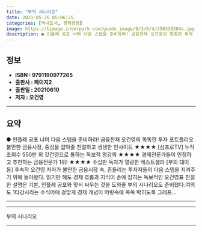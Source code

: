```yaml
---
title: "부의 시나리오"
date: 2021-05-26 05:06:25
categories: [국내도서, 경제경영]
image: https://bimage.interpark.com/goods_image/9/3/0/4/350339304s.jpg
description: ● 인플레 공포 너머 다음 스텝을 준비하라! 금융천재 오건영의 똑똑한 투자 포트폴리오불안한 금융시장, 중심을 잡아줄 친절하고 생생한 인사이트 ★★★★ [삼프로TV] 누적 조회수 550만 회 갓건영으로 통하는 독보적 명강의 ★★★★ 경제전문가들이 인정하고 추천하는 금융전문가 1위!
---
```


## **정보**

- **ISBN : 9791190977265**
- **출판사 : 페이지2**
- **출판일 : 20210610**
- **저자 : 오건영**

------



## **요약**

●  인플레 공포 너머 다음 스텝을 준비하라! 금융천재 오건영의 똑똑한 투자 포트폴리오불안한 금융시장, 중심을 잡아줄 친절하고 생생한 인사이트	★★★★ [삼프로TV] 누적 조회수 550만 회 갓건영으로 통하는 독보적 명강의		★★★★ 경제전문가들이 인정하고 추천하는 금융전문가 1위!	     	★★★★ 수십만 독자가 열광한 베스트셀러 [부의 대이동] 후속작		   오건영 저자가 불안한 금융시장 속, 흔들리는 투자자들의 다음 스텝을 지켜주기 위해 돌아왔다. 읽기만 해도 경제 흐름과 지식이 손에 잡히는 독보적인 오건영표 친절한 설명은 기본, 인플레 공포와 맞서 싸우는 것을 도와줄 부의 시나리오도 준비했다.여의도 1타강사라는 수식어에 걸맞게 경제 개념이 머릿속에 쏙쏙 박히도록 그래프...

------



------


부의 시나리오 

------


